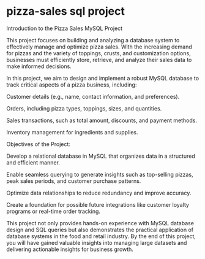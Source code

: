# pizza-sales sql project 

Introduction to the Pizza Sales MySQL Project

This project focuses on building and analyzing a database system to effectively manage and optimize pizza sales. With the increasing demand for pizzas and the variety of toppings, crusts, and customization options, businesses must efficiently store, retrieve, and analyze their sales data to make informed decisions.

In this project, we aim to design and implement a robust MySQL database to track critical aspects of a pizza business, including:

Customer details (e.g., name, contact information, and preferences).

Orders, including pizza types, toppings, sizes, and quantities.

Sales transactions, such as total amount, discounts, and payment methods.

Inventory management for ingredients and supplies.

Objectives of the Project:

Develop a relational database in MySQL that organizes data in a structured and efficient manner.

Enable seamless querying to generate insights such as top-selling pizzas, peak sales periods, and customer purchase patterns.

Optimize data relationships to reduce redundancy and improve accuracy.

Create a foundation for possible future integrations like customer loyalty programs or real-time order tracking.

This project not only provides hands-on experience with MySQL database design and SQL queries but also demonstrates the practical application of database systems in the food and retail industry. By the end of this project, you will have gained valuable insights into managing large datasets and delivering actionable insights for business growth.
